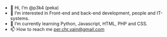 - 👋 Hi, I’m @p3k4 (peka)
- 👀 I’m interested in Front-end and back-end development, people and IT-systems.
- 🌱 I’m currently learning Python, Javascript, HTML, PHP and CSS.
- 📫 How to reach me per.chr.vain@gmail.com

<!---
p3k4/p3k4 is a ✨ special ✨ repository because its `README.md` (this file) appears on your GitHub profile.
You can click the Preview link to take a look at your changes.
--->

